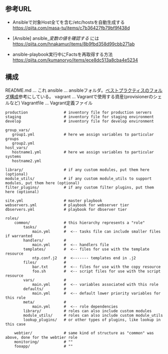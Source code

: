 ## 参考URL
* Ansibleで対象Host全てを含む/etc/hostsを自動生成する  
https://qiita.com/masa-tu/items/c7b36427fb79bf9f438d

* [Ansible] ansible_*変数の値を確認する* には  
https://qiita.com/hnakamur/items/8b9fbd358d99cbb271ab

* ansible-playbook実行中にFactsを再取得する方法  
https://qiita.com/kumanoryo/items/ece8dc513a8cba4e5234

## 構成
README.md … これ
ansible … ansibleフォルダ。[ベストプラクティスのフォルダ構成](https://docs.ansible.com/ansible/latest/user_guide/playbooks_best_practices.html#id12)参考にしている。
vagrant … Vagrantで使用する資産(provisionerのシェルなど)
Vagrantfile … Vagrant定義ファイル

```
production                # inventory file for production servers
staging                   # inventory file for staging environment
develop                   # inventory file for develop environment

group_vars/
   group1.yml             # here we assign variables to particular groups
   group2.yml
host_vars/
   hostname1.yml          # here we assign variables to particular systems
   hostname2.yml

library/                  # if any custom modules, put them here (optional)
module_utils/             # if any custom module_utils to support modules, put them here (optional)
filter_plugins/           # if any custom filter plugins, put them here (optional)

site.yml                  # master playbook
webservers.yml            # playbook for webserver tier
dbservers.yml             # playbook for dbserver tier

roles/
    common/               # this hierarchy represents a "role"
        tasks/            #
            main.yml      #  <-- tasks file can include smaller files if warranted
        handlers/         #
            main.yml      #  <-- handlers file
        templates/        #  <-- files for use with the template resource
            ntp.conf.j2   #  <------- templates end in .j2
        files/            #
            bar.txt       #  <-- files for use with the copy resource
            foo.sh        #  <-- script files for use with the script resource
        vars/             #
            main.yml      #  <-- variables associated with this role
        defaults/         #
            main.yml      #  <-- default lower priority variables for this role
        meta/             #
            main.yml      #  <-- role dependencies
        library/          # roles can also include custom modules
        module_utils/     # roles can also include custom module_utils
        lookup_plugins/   # or other types of plugins, like lookup in this case

    webtier/              # same kind of structure as "common" was above, done for the webtier role
    monitoring/           # ""
    fooapp/               # ""
```
